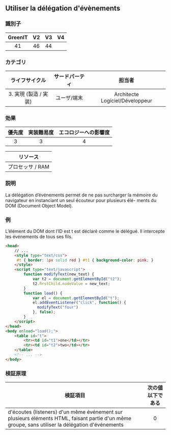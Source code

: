 ## Utiliser la délégation d'évènements

### 識別子

| GreenIT |  V2  |  V3  |  V4  |
|:-------:|:----:|:----:|:----:|
|  41    | 46  | 44  |      |

### カテゴリ

| ライフサイクル |  サードパーティ  |  担当者  |
|:---------:|:----:|:----:|
| 3. 実現 (製造 / 実装) | ユーザ/端末 | Architecte Logiciel/Développeur |

### 効果

| 優先度 |      実装難易度       |  エコロジーへの影響度    |
|:-------------------:|:-------------------------:|:---------------------:|
| 3 | 3 | 4 |

|リソース                                      |
|:----------------------------------------------------------:|
| プロセッサ  / RAM   |

### 説明

La délégation d’événements permet de ne pas surcharger la mémoire du navigateur en instanciant un seul écouteur pour plusieurs élé- ments du DOM (Document Object Model).

### 例

L’élément du DOM dont l’ID est t est déclaré comme le délégué. 
Il intercepte les événements de tous ses fils.
```html
<head>
    // ...
    <style type="text/css">
     #t { border: 1px solid red } #t1 { background-color: pink; }
    </style>
    <script type="text/javascript">
        function modifyText(new_text) {
            var t2 = document.getElementById("t2");
            t2.ﬁrstChild.nodeValue = new_text;
        }
        function load() {
            var el = document.getElementById("t");
            el.addEventListener("click", function() {
              modifyText("four")
            }, false); 
        }
    </script>
</head>
<body onload="load();">
    <table id="t">
        <tr><td id="t1">one</td></tr>
        <tr><td id="t2">two</td></tr>
    </table>
    <!-- ... -->
</body>
```

### 検証原理

| 検証項目     | 次の値以下である   |  
|-------------------|:-------------------------:|
| d'écoutes (listeners) d'un même événement sur plusieurs éléments HTML, faisant partie d'un même groupe, sans utiliser la délégation d'événements  | 0  |
